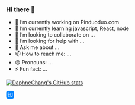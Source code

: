 ### Hi there 👋

<!--
**DaphneChang/DaphneChang** is a ✨ _special_ ✨ repository because its `README.md` (this file) appears on your GitHub profile.

Here are some ideas to get you started:
-->

- 🔭 I’m currently working on Pinduoduo.com
- 🌱 I’m currently learning javascript, React, node
- 👯 I’m looking to collaborate on ...
- 🤔 I’m looking for help with ...
- 💬 Ask me about ...
- 📫 How to reach me: ...
- 😄 Pronouns: ...
- ⚡ Fun fact: ...

[![DaphneChang's GitHub stats](https://github-readme-stats.vercel.app/api?username=DaphneChang)](https://github.com/DaphneChang/github-readme-stats)

<a href="https://www.zhihu.com/people/DaphneChang">
  <img align="left" alt="DaphneChang | Zhihu" width="21px" src="https://raw.githubusercontent.com/MuYunyun/MuYunyun/master/assets/zhihu.svg" />
</a>
